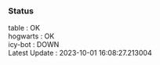 ### Status


table : OK  
hogwarts : OK  
icy-bot : DOWN  
Latest Update : 2023-10-01 16:08:27.213004
